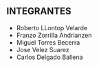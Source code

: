 ## INTEGRANTES
- Roberto LLontop Velarde
- Franzo Zorrilla Andrianzen
- Miguel Torres Becerra
- Jose Velez Suarez
- Carlos Delgado Ballena